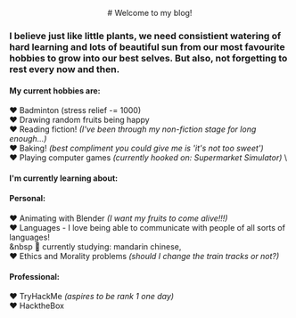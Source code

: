 <p style="text-align: center;"># Welcome to my blog! </p> 

###  I believe just like little plants, we need consistient watering of **hard learning** and lots of beautiful sun from our most favourite **hobbies** to grow into our best selves. But also, not forgetting to rest every now and then. 

#### **My current hobbies are:**

❤️ Badminton (stress relief -= 1000) \
❤️ Drawing random fruits being happy \
❤️ Reading fiction! *(I've been through my non-fiction stage for long enough...)* \
❤️ Baking! *(best compliment you could give me is 'it's not too sweet')*\
❤️ Playing computer games *(currently hooked on: Supermarket Simulator)* \

####  **I'm currently learning about:**
#### **Personal:**
  ❤️ Animating with Blender *(I want my fruits to come alive!!!)*\
  ❤️ Languages - I love being able to communicate with people of all sorts of languages! \
   &nbsp 🖤 currently studying: mandarin chinese, \
  ❤️ Ethics and Morality problems *(should I change the train tracks or not?)* 
  


#### **Professional:**
  ❤️ TryHackMe *(aspires to be rank 1 one day)*\
  ❤️ HacktheBox 
